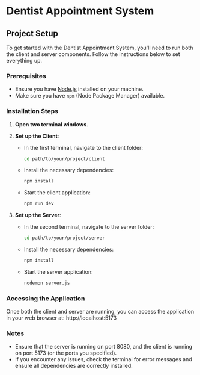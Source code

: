 # Dentist Appointment System

## Project Setup

To get started with the Dentist Appointment System, you'll need to run both the client and server components. Follow the instructions below to set everything up.

### Prerequisites

- Ensure you have [Node.js](https://nodejs.org/) installed on your machine.
- Make sure you have `npm` (Node Package Manager) available.

### Installation Steps

1. **Open two terminal windows**.

2. **Set up the Client**:
   - In the first terminal, navigate to the client folder:
     ```bash
     cd path/to/your/project/client
     ```
   - Install the necessary dependencies:
     ```bash
     npm install
     ```
   - Start the client application:
     ```bash
     npm run dev
     ```

3. **Set up the Server**:
   - In the second terminal, navigate to the server folder:
     ```bash
     cd path/to/your/project/server
     ```
   - Install the necessary dependencies:
     ```bash
     npm install
     ```
   - Start the server application:
     ```bash
     nodemon server.js
     ```

### Accessing the Application

Once both the client and server are running, you can access the application in your web browser at: http://localhost:5173


### Notes

- Ensure that the server is running on port 8080, and the client is running on port 5173 (or the ports you specified).
- If you encounter any issues, check the terminal for error messages and ensure all dependencies are correctly installed.
